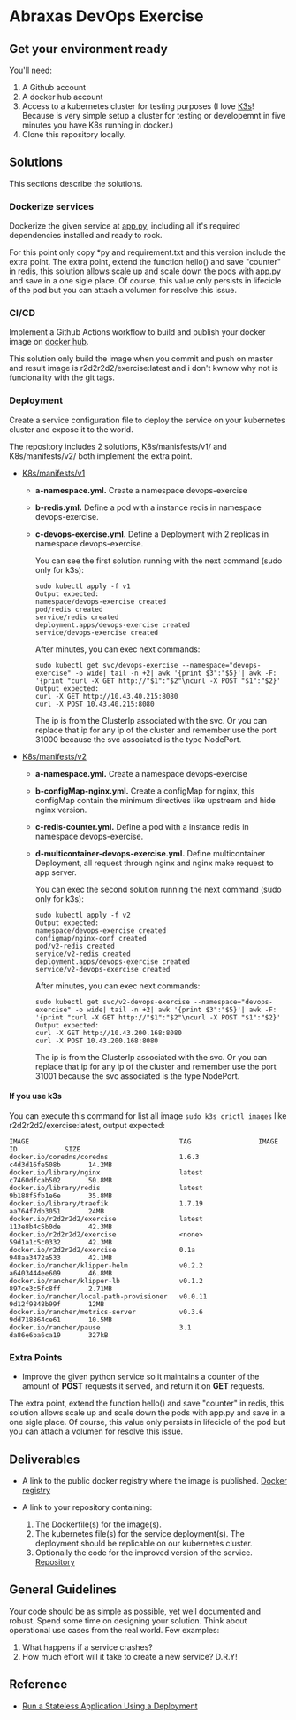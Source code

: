 # Abraxas DevOps Exercise

## Get your environment ready

You'll need:

1. A Github account
2. A docker hub account
3. Access to a kubernetes cluster for testing purposes (I love [K3s](https://github.com/rancher/k3s)! Because is very simple setup a cluster for testing or developemnt in five minutes you have K8s running in docker.)
4. Clone this repository locally.

## Solutions

This sections describe the solutions.


### Dockerize services

Dockerize the given service at [app.py](app.py), including all it's required dependencies installed and ready to rock.

For this point only copy *py and requirement.txt and this version include the extra point. 
The extra point, extend the function hello() and save "counter" in redis, this solution allows scale up and scale down the pods with app.py and save in a one sigle place. Of course, this value only persists in lifecicle of the pod but you can attach a volumen for resolve this issue.



### CI/CD

Implement a Github Actions workflow to build and publish your docker image on [docker hub](https://hub.docker.com/).

This solution only build the image when you commit and push on master and result image is r2d2r2d2/exercise:latest and i don't kwnow why not is funcionality with the git tags.

### Deployment

Create a service configuration file to deploy the service on your kubernetes cluster and expose it to the world.

The repository includes 2 solutions, K8s/manisfests/v1/ and K8s/manifests/v2/ both implement the extra point.

- [K8s/manifests/v1](https://github.com/arthur-rock/devops-exercise/tree/master/K8s/manifests/v1)
	- **a-namespace.yml.** Create a namespace devops-exercise
	- **b-redis.yml.** Define a pod with a instance redis in namespace devops-exercise.
	- **c-devops-exercise.yml.** Define a Deployment with 2 replicas in namespace devops-exercise. 
	
		You can see the first solution running with the next command (sudo only for k3s):
		```
		sudo kubectl apply -f v1
		Output expected:
		namespace/devops-exercise created
		pod/redis created
		service/redis created
		deployment.apps/devops-exercise created
		service/devops-exercise created
		```
		After minutes, you can exec next commands:
		```
		sudo kubectl get svc/devops-exercise --namespace="devops-exercise" -o wide| tail -n +2| awk '{print $3":"$5}'| awk -F: '{print "curl -X GET http://"$1":"$2"\ncurl -X POST "$1":"$2}'
		Output expected:
		curl -X GET http://10.43.40.215:8080
		curl -X POST 10.43.40.215:8080
		```
		The ip is from the ClusterIp associated with the svc. 
		Or you can replace that ip for any ip of the cluster and remember use the port 31000 because the svc associated is the type NodePort.

- [K8s/manifests/v2](https://github.com/arthur-rock/devops-exercise/tree/master/K8s/manifests/v2)
	- **a-namespace.yml.** Create a namespace devops-exercise
	- **b-configMap-nginx.yml.** Create a configMap for nginx, this configMap contain the minimum directives like upstream  and hide nginx version.
	- **c-redis-counter.yml.** Define a pod with a instance redis in namespace devops-exercise.
	- **d-multicontainer-devops-exercise.yml.** Define multicontainer Deployment, all request through nginx and nginx make request to app server.
	
		You can exec the second solution running the next command (sudo only for k3s):
		```
		sudo kubectl apply -f v2
		Output expected:
		namespace/devops-exercise created
		configmap/nginx-conf created
		pod/v2-redis created
		service/v2-redis created
		deployment.apps/devops-exercise created
		service/v2-devops-exercise created
		```
		After minutes, you can exec next commands:
		```
		sudo kubectl get svc/v2-devops-exercise --namespace="devops-exercise" -o wide| tail -n +2| awk '{print $3":"$5}'| awk -F: '{print "curl -X GET http://"$1":"$2"\ncurl -X POST "$1":"$2}'
		Output expected:
		curl -X GET http://10.43.200.168:8080
		curl -X POST 10.43.200.168:8080
		```
		The ip is from the ClusterIp associated with the svc. 
		Or you can replace that ip for any ip of the cluster and remember use the port 31001 because the svc associated is the type NodePort.
		
#### If you use k3s

You can execute this command for list all image `sudo k3s crictl images` like r2d2r2d2/exercise:latest, output expected:

```
IMAGE                                      TAG                 IMAGE ID            SIZE
docker.io/coredns/coredns                  1.6.3               c4d3d16fe508b       14.2MB
docker.io/library/nginx                    latest              c7460dfcab502       50.8MB
docker.io/library/redis                    latest              9b188f5fb1e6e       35.8MB
docker.io/library/traefik                  1.7.19              aa764f7db3051       24MB
docker.io/r2d2r2d2/exercise                latest              113e8b4c5b0de       42.3MB
docker.io/r2d2r2d2/exercise                <none>              59d1a1c5c0332       42.3MB
docker.io/r2d2r2d2/exercise                0.1a                948aa3472a533       42.1MB
docker.io/rancher/klipper-helm             v0.2.2              a6403444ee609       46.8MB
docker.io/rancher/klipper-lb               v0.1.2              897ce3c5fc8ff       2.71MB
docker.io/rancher/local-path-provisioner   v0.0.11             9d12f9848b99f       12MB
docker.io/rancher/metrics-server           v0.3.6              9dd718864ce61       10.5MB
docker.io/rancher/pause                    3.1                 da86e6ba6ca19       327kB
``` 

### Extra Points

- Improve the given python service so it maintains a counter of the amount of **POST** requests it served, and return it on **GET** requests.

The extra point, extend the function hello() and save "counter" in redis, this solution allows scale up and scale down the pods with app.py and save in a one sigle place. Of course, this value only persists in lifecicle of the pod but you can attach a volumen for resolve this issue. 


## Deliverables

- A link to the public docker registry where the image is published.
  [Docker registry](https://hub.docker.com/repository/docker/r2d2r2d2/exercise)

- A link to your repository containing:

    1. The Dockerfile(s) for the image(s).
    2. The kubernetes file(s) for the service deployment(s). The deployment should be replicable on our kubernetes cluster.
    3. Optionally the code for the improved version of the service.
	[Repository](https://github.com/arthur-rock/devops-exercise)

## General Guidelines

Your code should be as simple as possible, yet well documented and robust.
Spend some time on designing your solution. Think about operational use cases from the real world. Few examples:

1. What happens if a service crashes?
2. How much effort will it take to create a new service? D.R.Y!

## Reference

- [Run a Stateless Application Using a Deployment](https://kubernetes.io/docs/tasks/run-application/run-stateless-application-deployment/)

